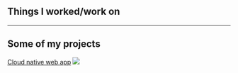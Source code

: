## Things I worked/work on

---
## Some of my projects


[Cloud native web app](https://github.com/harshthakur9030/flask-restplus-app)
<img src="https://d2908q01vomqb2.cloudfront.net/ca3512f4dfa95a03169c5a670a4c91a19b3077b4/2018/01/07/CNCF-project-icons-800.jpg?raw=true"/>







